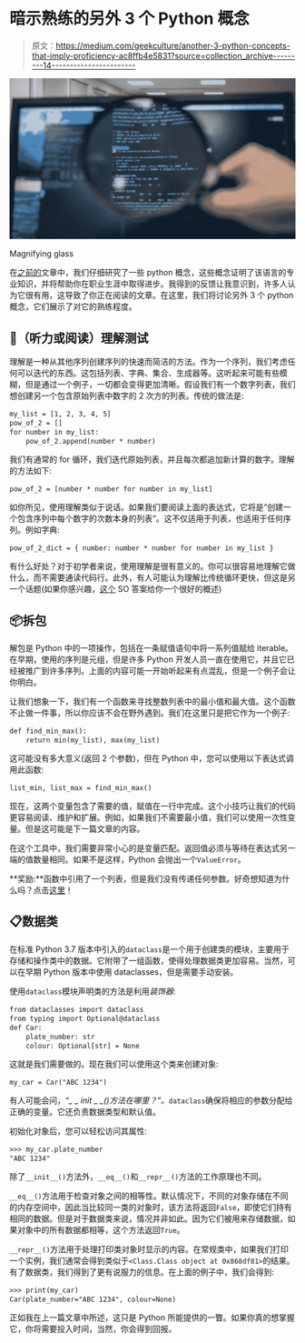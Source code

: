 # 暗示熟练的另外 3 个 Python 概念

> 原文：<https://medium.com/geekculture/another-3-python-concepts-that-imply-proficiency-ac8ffb4e5831?source=collection_archive---------14----------------------->

![](img/b0ed8ba2e589d6b5a65693f5c65443fb.png)

Magnifying glass

在[之前的](/geekculture/3-simple-python-concepts-that-will-advance-your-career-9ed18cf08f5c)文章中，我们仔细研究了一些 python 概念，这些概念证明了该语言的专业知识，并将帮助你在职业生涯中取得进步。我得到的反馈让我意识到，许多人认为它很有用，这导致了你正在阅读的文章。在这里，我们将讨论另外 3 个 python 概念，它们展示了对它的熟练程度。

## 💭（听力或阅读）理解测试

理解是一种从其他序列创建序列的快速而简洁的方法。作为一个序列，我们考虑任何可以迭代的东西。这包括列表、字典、集合、生成器等。这听起来可能有些模糊，但是通过一个例子，一切都会变得更加清晰。假设我们有一个数字列表，我们想创建另一个包含原始列表中数字的 2 次方的列表。传统的做法是:

```
my_list = [1, 2, 3, 4, 5] 
pow_of_2 = [] 
for number in my_list: 
    pow_of_2.append(number * number)
```

我们有通常的 for 循环，我们迭代原始列表，并且每次都追加新计算的数字。理解的方法如下:

```
pow_of_2 = [number * number for number in my_list] 
```

如你所见，使用理解类似于说话。如果我们要阅读上面的表达式，它将是“创建一个包含序列中每个数字的次数本身的列表”。这不仅适用于列表，也适用于任何序列。例如字典:

```
pow_of_2_dict = { number: number * number for number in my_list }
```

有什么好处？对于初学者来说，使用理解是很有意义的。你可以很容易地理解它做什么，而不需要通读代码行。此外，有人可能认为理解比传统循环更快，但这是另一个话题(如果你感兴趣，[这个](https://stackoverflow.com/questions/22108488/are-list-comprehensions-and-functional-functions-faster-than-for-loops) SO 答案给你一个很好的概述)

## 📦拆包

解包是 Python 中的一项操作，包括在一条赋值语句中将一系列值赋给 iterable。在早期，使用的序列是元组，但是许多 Python 开发人员一直在使用它，并且它已经被推广到许多序列。上面的内容可能一开始听起来有点混乱，但是一个例子会让你明白。

让我们想象一下，我们有一个函数来寻找整数列表中的最小值和最大值。这个函数不止做一件事，所以你应该不会在野外遇到。我们在这里只是把它作为一个例子:

```
def find_min_max():
    return min(my_list), max(my_list)
```

这可能没有多大意义(返回 2 个参数)，但在 Python 中，您可以使用以下表达式调用此函数:

```
list_min, list_max = find_min_max()
```

现在，这两个变量包含了需要的值，赋值在一行中完成。这个小技巧让我们的代码更容易阅读、维护和扩展。例如，如果我们不需要最小值，我们可以使用一次性变量。但是这可能是下一篇文章的内容。

在这个工具中，我们需要非常小心的是变量匹配。返回值必须与等待在表达式另一端的值数量相同。如果不是这样，Python 会抛出一个`ValueError`。

**奖励:**函数中引用了一个列表，但是我们没有传递任何参数。好奇想知道为什么吗？点击[这里](/geekculture/3-simple-python-concepts-that-will-advance-your-career-9ed18cf08f5c)！

## 📋数据类

在标准 Python 3.7 版本中引入的`dataclass`是一个用于创建类的模块，主要用于存储和操作类中的数据。它附带了一组函数，使得处理数据类更加容易。当然，可以在早期 Python 版本中使用 dataclasses，但是需要手动安装。

使用`dataclass`模块声明类的方法是利用*装饰器*:

```
from dataclasses import dataclass
from typing import Optional@dataclass
def Car:
    plate_number: str
    colour: Optional[str] = None
```

这就是我们需要做的。现在我们可以使用这个类来创建对象:

```
my_car = Car("ABC 1234")
```

有人可能会问，*“_ _ init _ _()方法在哪里？”。*`dataclass`确保将相应的参数分配给正确的变量。它还负责数据类型和默认值。

初始化对象后，您可以轻松访问其属性:

```
>>> my_car.plate_number
"ABC 1234"
```

除了`__init__()`方法外，`__eq__()`和`__repr__()`方法的工作原理也不同。

`__eq__()`方法用于检查对象之间的相等性。默认情况下，不同的对象存储在不同的内存空间中，因此当比较同一类的对象时，该方法将返回`False`，即使它们持有相同的数据。但是对于数据类来说，情况并非如此。因为它们被用来存储数据，如果对象中的所有数据都相等，这个方法返回`True`。

`__repr__()`方法用于处理打印类对象时显示的内容。在常规类中，如果我们打印一个实例，我们通常会得到类似于`<Class.Class object at 0x868df81>`的结果。有了数据类，我们得到了更有说服力的信息。在上面的例子中，我们会得到:

```
>>> print(my_car)
Car(plate_number="ABC 1234", colour=None)
```

正如我在上一篇文章中所述，这只是 Python 所能提供的一瞥。如果你真的想掌握它，你将需要投入时间，当然，你会得到回报。